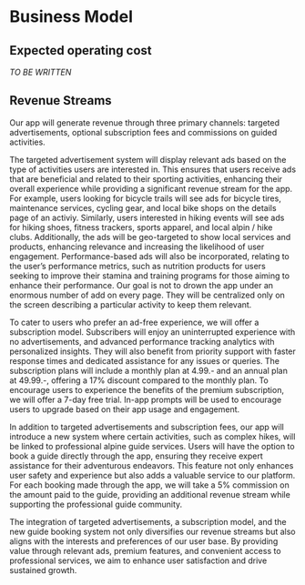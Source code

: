# Business Model


## Expected operating cost
*TO BE WRITTEN*


## Revenue Streams

Our app will generate revenue through three primary channels: targeted advertisements, optional subscription fees and commissions on guided activities.

The targeted advertisement system will display relevant ads based on the type of activities users are interested in. This ensures that users receive ads that are beneficial and related to their sporting activities, enhancing their overall experience while providing a significant revenue stream for the app. For example, users looking for bicycle trails will see ads for bicycle tires, maintenance services, cycling gear, and local bike shops on the details page of an activiy. Similarly, users interested in hiking events will see ads for hiking shoes, fitness trackers, sports apparel, and local alpin / hike clubs. Additionally, the ads will be geo-targeted to show local services and products, enhancing relevance and increasing the likelihood of user engagement. Performance-based ads will also be incorporated, relating to the user’s performance metrics, such as nutrition products for users seeking to improve their stamina and training programs for those aiming to enhance their performance. Our goal is not to drown the app under an enormous number of add on every page. They will be centralized only on the screen describing a particular activity to keep them relevant.

To cater to users who prefer an ad-free experience, we will offer a subscription model. Subscribers will enjoy an uninterrupted experience with no advertisements, and advanced performance tracking analytics with personalized insights. They will also benefit from priority support with faster response times and dedicated assistance for any issues or queries. The subscription plans will include a monthly plan at 4.99.-  and an annual plan at 49.99.-, offering a 17% discount compared to the monthly plan. To encourage users to experience the benefits of the premium subscription, we will offer a 7-day free trial. In-app prompts will be used to encourage users to upgrade based on their app usage and engagement.

In addition to targeted advertisements and subscription fees, our app will introduce a new system where certain activities, such as complex hikes, will be linked to professional alpine guide services. Users will have the option to book a guide directly through the app, ensuring they receive expert assistance for their adventurous endeavors. This feature not only enhances user safety and experience but also adds a valuable service to our platform. For each booking made through the app, we will take a 5% commission on the amount paid to the guide, providing an additional revenue stream while supporting the professional guide community.

The integration of targeted advertisements, a subscription model, and the new guide booking system not only diversifies our revenue streams but also aligns with the interests and preferences of our user base. By providing value through relevant ads, premium features, and convenient access to professional services, we aim to enhance user satisfaction and drive sustained growth.

